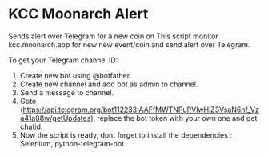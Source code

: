 # KCC Moonarch Alert
Sends alert over Telegram for a new coin on 
This script monitor kcc.moonarch.app for new new event/coin and send alert over Telegram. 

To get your Telegram channel ID:
1. Create new bot using @botfather.
2. Create new channel and add bot as admin to channel.
3. Send a message to channel.
4. Goto (https://api.telegram.org/bot112233:AAFfMWTNPuPVlwHlZ3VsaN6nf_Vza41a88w/getUpdates), replace the bot token with your own one and get chatid. 
5. Now the script is ready, dont forget to install the dependencies : Selenium, python-telegram-bot

